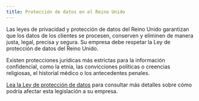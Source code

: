 ```yaml
---
title: Protección de datos en el Reino Unido
---
```


Las leyes de privacidad y protección de datos del Reino Unido garantizan que los datos de los clientes se procesen, conserven y eliminen de manera justa, legal, precisa y segura. Su empresa debe respetar la Ley de protección de datos del Reino Unido. 

Existen protecciones jurídicas más estrictas para la información confidencial, como la etnia, las convicciones políticas o creencias religiosas, el historial médico o los antecedentes penales.

[Lea la Ley de protección de datos](http://www.legislation.gov.uk/ukpga/1998/29/contents) para consultar más detalles sobre cómo podría afectar esta legislación a su empresa.
